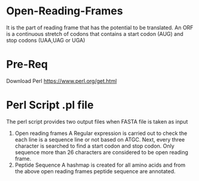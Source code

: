 # Open-Reading-Frames
It is the part of reading frame that has the potential to be translated. An ORF is a continuous stretch of codons that contains a start codon (AUG) and stop codons (UAA,UAG or UGA)
# Pre-Req
Download Perl
https://www.perl.org/get.html
# Perl Script .pl file
The perl script provides two output files when FASTA file is taken as input
1) Open reading frames
A Regular expression is carried out to check the each line is a sequence line or not based on ATGC. Next, every three character is searched to find a start codon and stop codon. Only sequence more than 26 characters are considered to be open reading frame.
2) Peptide Sequence
A hashmap is created for all amino acids and from the above open reading frames peptide sequence are annotated.
